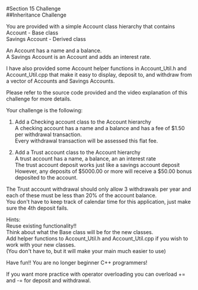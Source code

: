 #Section 15 Challenge  
##Inheritance Challenge

You are provided with a simple Account class hierarchy that contains  
Account - Base class  
Savings Account - Derived class  

An Account has a name and a balance.  
A Savings Account is an Account and adds an interest rate.  

I have also provided some Account helper functions in Account_Util.h and Account_Util.cpp that make it easy to display, deposit to, and withdraw from a vector of Accounts and Savings Accounts.  

Please refer to the source code provided and the video explanation of this challenge for more details.  

Your challenge is the following:  

1. Add a Checking account class to the Account hierarchy  
A checking account has a name and a balance and has a fee of $1.50 per withdrawal transaction.  
Every withdrawal transaction will be assessed this flat fee.  

2. Add a Trust account class to the Account hierarchy  
A trust account has a name, a balance, an an interest rate  
The trust account deposit works just like a savings account deposit  
However, any deposits of $5000.00 or more will receive a $50.00 bonus deposited to the account.  

The Trust account withdrawal should only allow 3 withdrawals per year and each of these must be less than 20% of the account balance.  
You don't have to keep track of calendar time for this application, just make sure the 4th deposit fails.  

Hints:  
Reuse existing functionality!!  
Think about what the Base class will be for the new classes.  
Add helper functions to Account_Util.h and Account_Util.cpp if you wish to work with your new classes.  
(You don't have to, but it will make your main much easier to use)  

Have fun!! You are no longer beginner C++ programmers!  

If you want more practice with operator overloading you can overload += and -= for deposit and withdrawal.  